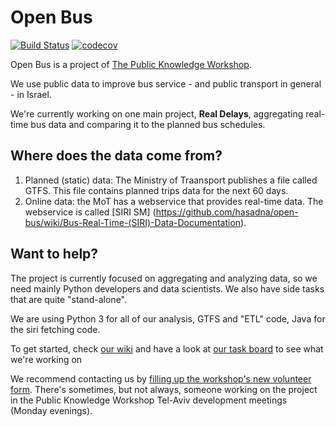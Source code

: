# Open Bus
[![Build Status](https://travis-ci.org/hasadna/open-bus.svg?branch=master)](https://travis-ci.org/hasadna/open-bus)
[![codecov](https://codecov.io/gh/hasadna/open-bus/branch/master/graph/badge.svg)](https://codecov.io/gh/hasadna/open-bus)

Open Bus is a project of [The Public Knowledge Workshop](http://www.hasadna.org.il).

We use public data to improve bus service - and public transport in general - in Israel.

We're currently working on one main project, **Real Delays**, aggregating real-time bus data and comparing it to the planned bus schedules.

## Where does the data come from?

1. Planned (static) data: The Ministry of Traansport publishes a file called GTFS. This file contains planned trips data for the next 60 days.
2. Online data: the MoT has a webservice that provides real-time data. The webservice is called [SIRI SM] (https://github.com/hasadna/open-bus/wiki/Bus-Real-Time-(SIRI)-Data-Documentation).

## Want to help?
The project is currently focused on aggregating and analyzing data, so we need mainly Python developers and data scientists. We also have side tasks that are quite "stand-alone".

We are using Python 3 for all of our analysis, GTFS and "ETL" code, Java for the siri fetching code.

To get started, check [our wiki](https://github.com/hasadna/open-bus/wiki) and have a look at [our task board](https://github.com/hasadna/open-bus/projects/3) to see what we're working on

We recommend contacting us by [filling up the workshop's new volunteer form](https://docs.google.com/forms/d/e/1FAIpQLSdfAeyMNV3GOsHLIR4FLcb0D7YelNt69W4Aq2UAYF9O5eYzhw/viewform?c=0&w=1). There's sometimes, but not always, someone working on the project in the Public Knowledge Workshop Tel-Aviv development meetings (Monday evenings).
